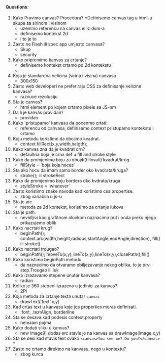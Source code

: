 #### Questions:

1.  Kako Pravimo canvas? Procedura?
    *Definisemo canvas tag u html-u skupa sa sirinom i visinom
    * uzemmo referencu na canvas el iz dom-a
    * definisemo kontekst 2d
    * i to je to
3.  Zasto ne Flash ili spec app umjesto canvasa?
    *   Skup
    *   security
2.  Kako pripremimo kanvas za crtanje?
    *   definisemo kontekst crtamo po 2d kontekstu
    *   
3.  Koja je standardna velicina (sirina i visina) canvasa
    *   300x150
4.  Zasto web developeri ne preferiraju CSS za definisanje velicine kanvasa?
    * razvuce rezoluciju
6.  Sta je canvas?
    *   html element po kojem crtamo pixele sa JS-om
7.  Da li je kanvas providan?
    * providan
7.  Kako 'pristupamo' kanvasu da pocenmo crtati:
    * referencu od canvasa, definisemo context pristupamo kontekstu i crtamo
8.  Koju metodu koristimo da obojimo kvadrat.
    *   context.fillRect(x,y,width,heigth);
9.  Kako kanvas zna da je kvadrat crn?
    *   defaultna boja je crna def u fill and stroke style
10. Kako da promjenimo boju za obojiti(fillovati) kvadrat/krug.
    * fillStyle = 'boja koja hoces'
11. Sta ako hocu da imam samo border oko kvadrata/kruga?
    * stroke(); ili strokeRect
12. Kako da promjenimo boju bordera oko kvdrata/kruga
    * styleStroke = 'whatever'
13. Zasto koristimo znake navoda kad koristimo css propertise.
    * zbog variabila u js-u
14. Sta je arc
    *  metoda za 2d kontekst, koristimo za crtanje lukova
15. Sta je path.
    *   nevidljivi kao grafitnom olovkom naznacimo put i onda preko njega prikazujemo oblik
16. Kako nacrtati krug?       
    *   beginPath(); context.arc(width,height,radious,startAngle,endAngle,direction), fill() ili stroke()
17. Kako nacrtati trougao?
    *   beginPath(); moveTo(x,y),lineTo(x,y),lineTo(x,y),closePath();fill()
18. Kako koristimo beginPath metodu.
    *   da naznacimo da otvaramo obiljezavanje nekog oblika, to je prvi step.Trougao ili luk
19. Kako izrazavamo stepene unutar kanvasa?  
    * radian
20. Koliko je 360 stepeni izrazeno u jedinici za kanvas? 
    *   2Pi 
21. Koja metoda za crtanje texta unutar `canvas`  
    *   drawText('text',x,y)
22. Kad crtas text u kanvasu koje jos properties moras definisati. 
    * .font, .textAlign, borderline
23. Sta se desava kad podesis context.property
    * nemaam pojma
24. Kako dodati sliku u kanvas?
    * new Image9) dodas src stavis je na kanvas sa drawImage(image,x,y)
25. Sta se desi kad stavis text ovako `<canvas>You see me? Do you?</canvas>`
    *
28. Zasto ne crtamo direktno na kanvasu, nego u kontextu?
    * zbog kurca
    
    